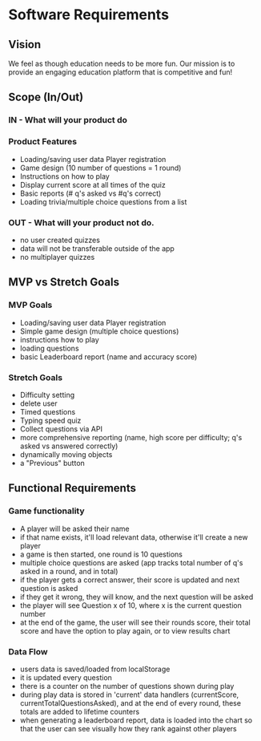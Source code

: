 # Software Requirements

## Vision
We feel as though education needs to be more fun. Our mission is to provide an engaging education platform that is competitive and fun!

## Scope (In/Out)
### IN - What will your product do

### Product Features 

- Loading/saving user data Player registration
- Game design (10 number of questions = 1 round)
- Instructions on how to play
- Display current score at all times of the quiz
- Basic reports (# q's asked vs #q's correct)
- Loading trivia/multiple choice questions from a list


### OUT - What will your product not do.
- no user created quizzes
- data will not be transferable outside of the app
- no multiplayer quizzes


## MVP vs Stretch Goals
### MVP Goals
- Loading/saving user data Player registration
- Simple game design (multiple choice questions)
- instructions how to play
- loading questions
- basic Leaderboard report (name and accuracy score)

### Stretch Goals
- Difficulty setting
- delete user
- Timed questions
- Typing speed quiz
- Collect questions via API
- more comprehensive reporting (name, high score per difficulty; q's asked vs answered correctly)
- dynamically moving objects
- a "Previous" button


## Functional Requirements

### Game functionality

- A player will be asked their name
- if that name exists, it'll load relevant data, otherwise it'll create a new player
- a game is then started, one round is 10 questions
- multiple choice questions are asked (app tracks total number of q's asked in a round, and in total)
- if the player gets a correct answer, their score is updated and next question is asked
- if they get it wrong, they will know, and the next question will be asked
- the player will see Question x of 10, where x is the current question number
- at the end of the game, the user will see their rounds score, their total score and have the option to play again, or to view results chart

### Data Flow

- users data is saved/loaded from localStorage
- it is updated every question
- there is a counter on the number of questions shown during play
- during play data is stored in 'current' data handlers (currentScore, currentTotalQuestionsAsked), and at the end of every round, these totals are added to lifetime counters
- when generating a leaderboard report, data is loaded into the chart so that the user can see visually how they rank against other players
